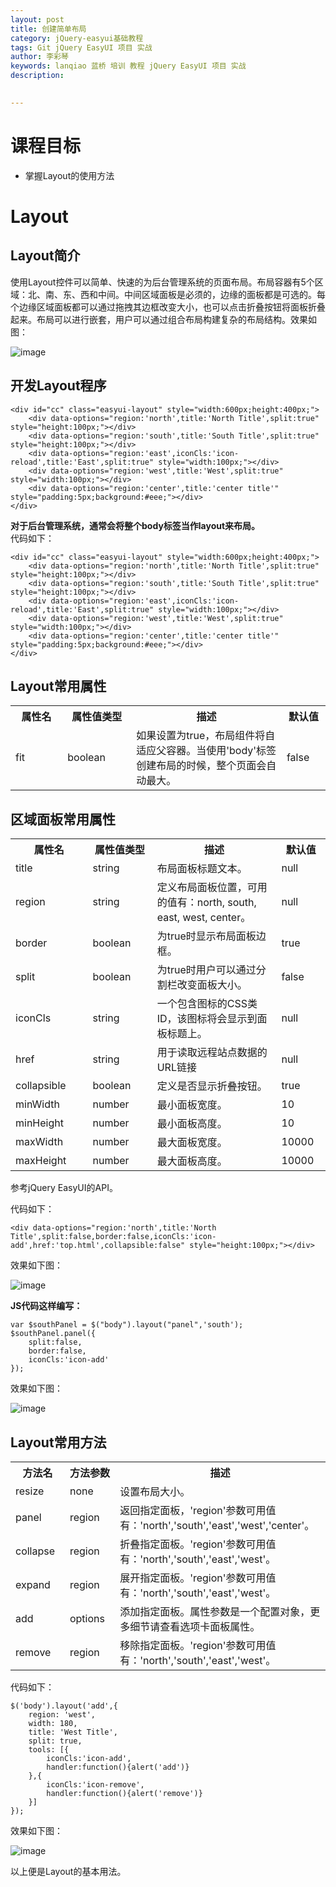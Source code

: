 ```yaml
---
layout: post  
title: 创建简单布局    
category: jQuery-easyui基础教程  
tags: Git jQuery EasyUI 项目 实战  
author: 李彩琴  
keywords: lanqiao 蓝桥 培训 教程 jQuery EasyUI 项目 实战  
description:
  

---
```

# 课程目标

- 掌握Layout的使用方法


# Layout

## Layout简介

  
使用Layout控件可以简单、快速的为后台管理系统的页面布局。布局容器有5个区域：北、南、东、西和中间。中间区域面板是必须的，边缘的面板都是可选的。每个边缘区域面板都可以通过拖拽其边框改变大小，也可以点击折叠按钮将面板折叠起来。布局可以进行嵌套，用户可以通过组合布局构建复杂的布局结构。效果如图：

![image](http://i.imgur.com/u1z2j0y.png) 

## 开发Layout程序

```
<div id="cc" class="easyui-layout" style="width:600px;height:400px;">   
	<div data-options="region:'north',title:'North Title',split:true" style="height:100px;"></div>   
	<div data-options="region:'south',title:'South Title',split:true" style="height:100px;"></div>   
	<div data-options="region:'east',iconCls:'icon-reload',title:'East',split:true" style="width:100px;"></div>   
	<div data-options="region:'west',title:'West',split:true" style="width:100px;"></div>   
	<div data-options="region:'center',title:'center title'" style="padding:5px;background:#eee;"></div>  
</div>
```  

**对于后台管理系统，通常会将整个body标签当作layout来布局。**  
代码如下：

```
<div id="cc" class="easyui-layout" style="width:600px;height:400px;">   
	<div data-options="region:'north',title:'North Title',split:true" style="height:100px;"></div>   
	<div data-options="region:'south',title:'South Title',split:true" style="height:100px;"></div>   
	<div data-options="region:'east',iconCls:'icon-reload',title:'East',split:true" style="width:100px;"></div>   
	<div data-options="region:'west',title:'West',split:true" style="width:100px;"></div>   
	<div data-options="region:'center',title:'center title'" style="padding:5px;background:#eee;"></div>  
</div>
```  


## Layout常用属性

<table class="table table-bordered table-striped table-condensed">
   <tr>
      <th width="200px">属性名</th>
      <th width="180px">属性值类型</th>
      <th width="600px">描述</th>
      <th width="100px">默认值</th>
   </tr>
   <tr>
      <td>fit</td>
	  <td>boolean</td>
	  <td>如果设置为true，布局组件将自适应父容器。当使用'body'标签创建布局的时候，整个页面会自动最大。</td>
	  <td>false</td>
   </tr>
</table>


## 区域面板常用属性

<table class="table table-bordered t
able-striped table-condensed">
   <tr>
      <th width="200px">属性名</th>
      <th width="180px">属性值类型</th>
      <th width="600px">描述</th>
      <th width="100px">默认值</th>
   </tr>
   <tr>
      <td>title</td>
	  <td>string</td>
	  <td>布局面板标题文本。</td>
	  <td>null</td>
   </tr>
   <tr>
      <td>region</td>
	  <td>string</td>
	  <td>定义布局面板位置，可用的值有：north, south, east, west, center。</td>
	  <td>null</td>
   </tr>
   <tr>
      <td>border</td>
	  <td>boolean</td>
	  <td>为true时显示布局面板边框。</td>
	  <td>true</td>
   </tr>
   <tr>
      <td>split</td>
	  <td>boolean</td>
	  <td>为true时用户可以通过分割栏改变面板大小。</td>
	  <td>false</td>
   </tr>
   <tr>
      <td>iconCls</td>
	  <td>string</td>
	  <td>一个包含图标的CSS类ID，该图标将会显示到面板标题上。</td>
	  <td>null</td>
   </tr>
   <tr>
      <td>href</td>
	  <td>string</td>
	  <td>用于读取远程站点数据的URL链接</td>
	  <td>null</td>
   </tr>
   <tr>
      <td>collapsible</td>
	  <td>boolean</td>
	  <td>定义是否显示折叠按钮。</td>
	  <td>true</td>
   </tr>
   <tr>
      <td>minWidth</td>
	  <td>number</td>
	  <td>最小面板宽度。</td>
	  <td>10</td>
   </tr>
   <tr>
      <td>minHeight</td>
	  <td>number</td>
	  <td>最小面板高度。</td>
	  <td>10</td>
   </tr>
   <tr>
      <td>maxWidth</td>
	  <td>number</td>
	  <td>最大面板宽度。</td>
	  <td>10000</td>
   </tr>
   <tr>
      <td>maxHeight</td>
	  <td>number</td>
	  <td>最大面板高度。</td>
	  <td>10000</td>
   </tr>
</table>

参考jQuery EasyUI的API。

代码如下：

```
<div data-options="region:'north',title:'North Title',split:false,border:false,iconCls:'icon-add',href:'top.html',collapsible:false" style="height:100px;"></div>   

```
效果如下图：

![image](http://i.imgur.com/X1k5360.png)

**JS代码这样编写：**

```
var $southPanel = $("body").layout("panel",'south');
$southPanel.panel({
	split:false,
	border:false,
	iconCls:'icon-add'
});  

```

效果如下图：

![image](http://i.imgur.com/zqqi7Bn.png)


## Layout常用方法  

<table class="table table-bordered table-striped table-condensed">
   <tr>
      <th width="300px">方法名</th> 
      <th width="300px">方法参数</th> 
      <th width="600px">描述</th>
   </tr>
   <tr>
      <td>resize</td> 
      <td>none</td> 
      <td>设置布局大小。</td>
   </tr>
   <tr>
      <td>panel</td> 
      <td>region</td> 
      <td>返回指定面板，'region'参数可用值有：'north','south','east','west','center'。</td>
   </tr>
   <tr>
      <td>collapse</td> 
      <td>region</td> 
      <td>折叠指定面板。'region'参数可用值有：'north','south','east','west'。</td>
   </tr>
   <tr>
      <td>expand</td> 
      <td>region</td> 
      <td>展开指定面板。'region'参数可用值有：'north','south','east','west'。</td>
   </tr>
   <tr>
      <td>add</td> 
      <td>options</td> 
      <td>添加指定面板。属性参数是一个配置对象，更多细节请查看选项卡面板属性。</td>
   </tr>
   <tr>
      <td>remove</td> 
      <td>region</td> 
      <td>移除指定面板。'region'参数可用值有：'north','south','east','west'。</td>
   </tr>   
</table>  

代码如下：

```
$('body').layout('add',{    
    region: 'west',    
    width: 180,    
    title: 'West Title',    
    split: true,    
    tools: [{    
        iconCls:'icon-add',    
        handler:function(){alert('add')}    
    },{    
        iconCls:'icon-remove',    
        handler:function(){alert('remove')}    
    }]    
});  

```
效果如下图：

![image](http://i.imgur.com/IJVG0JD.png)

以上便是Layout的基本用法。





